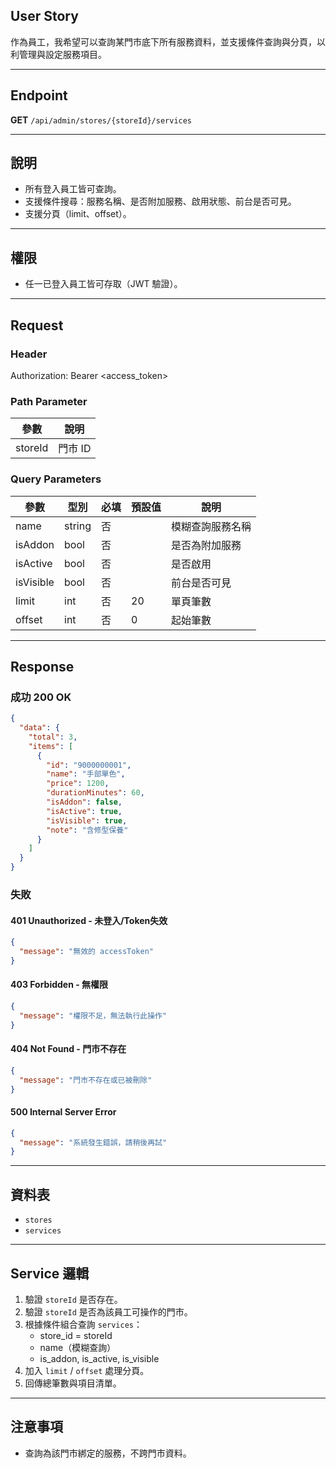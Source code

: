 ## User Story

作為員工，我希望可以查詢某門市底下所有服務資料，並支援條件查詢與分頁，以利管理與設定服務項目。

---

## Endpoint

**GET** `/api/admin/stores/{storeId}/services`

---

## 說明

- 所有登入員工皆可查詢。
- 支援條件搜尋：服務名稱、是否附加服務、啟用狀態、前台是否可見。
- 支援分頁（limit、offset）。

---

## 權限

- 任一已登入員工皆可存取（JWT 驗證）。

---

## Request

### Header

Authorization: Bearer <access_token>

### Path Parameter

| 參數    | 說明    |
| ------- | ------- |
| storeId | 門市 ID |

### Query Parameters

| 參數      | 型別   | 必填 | 預設值 | 說明             |
| --------- | ------ | ---- | ------ | ---------------- |
| name      | string | 否   |        | 模糊查詢服務名稱 |
| isAddon   | bool   | 否   |        | 是否為附加服務   |
| isActive  | bool   | 否   |        | 是否啟用         |
| isVisible | bool   | 否   |        | 前台是否可見     |
| limit     | int    | 否   | 20     | 單頁筆數         |
| offset    | int    | 否   | 0      | 起始筆數         |

---

## Response

### 成功 200 OK

```json
{
  "data": {
    "total": 3,
    "items": [
      {
        "id": "9000000001",
        "name": "手部單色",
        "price": 1200,
        "durationMinutes": 60,
        "isAddon": false,
        "isActive": true,
        "isVisible": true,
        "note": "含修型保養"
      }
    ]
  }
}
```

### 失敗

#### 401 Unauthorized - 未登入/Token失效

```json
{
  "message": "無效的 accessToken"
}
```

#### 403 Forbidden - 無權限

```json
{
  "message": "權限不足，無法執行此操作"
}
```

#### 404 Not Found - 門市不存在

```json
{
  "message": "門市不存在或已被刪除"
}
```

#### 500 Internal Server Error

```json
{
  "message": "系統發生錯誤，請稍後再試"
}
```

---

## 資料表

- `stores`
- `services`

---

## Service 邏輯

1. 驗證 `storeId` 是否存在。
2. 驗證 `storeId` 是否為該員工可操作的門市。
3. 根據條件組合查詢 `services`：
   - store_id = storeId
   - name（模糊查詢）
   - is_addon, is_active, is_visible
4. 加入 `limit` / `offset` 處理分頁。
5. 回傳總筆數與項目清單。

---

## 注意事項

- 查詢為該門市綁定的服務，不跨門市資料。

